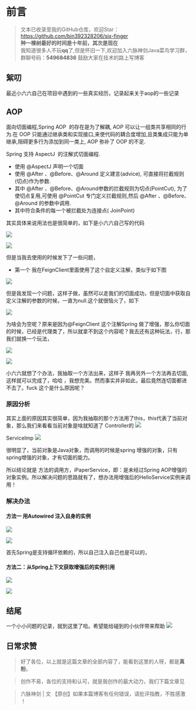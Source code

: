 # 前言
>文本已收录至我的GitHub仓库，欢迎Star：https://github.com/bin392328206/six-finger                             
> **种一棵树最好的时间是十年前，其次是现在**   
>我知道很多人不玩**qq**了,但是怀旧一下,欢迎加入六脉神剑Java菜鸟学习群，群聊号码：**549684836** 鼓励大家在技术的路上写博客
## 絮叨  
最近小六六自己在项目中遇到的一些真实经历，记录起来关于aop的一些记录

## AOP

面向切面编程,Spring AOP  的存在是为了解耦, AOP 可以让一组类共享相同的行为.在 OOP 只能通过继承类和实现接口,来使代码的耦合度增加,且类集成只能为单继承,阻碍更多行为添加到同一类上, AOP 弥补了 OOP 的不足.

Spring 支持 AspectJ  的注解式切面编程.

- 使用 @AspectJ 声明一个切面
- 使用 @After 、@Before、@Around 定义建言(advice), 可直接将拦截规则(切点)作为参数.
- 其中 @After 、@Before、@Around参数的拦截规则为切点(PointCut), 为了使切点复用,可使用 @PointCut 专门定义拦截规则,然后 @After 、@Before、@Around 的参数中调用.
- 其中符合条件的每一个被拦截处为连接点( JoinPoint)

其实具体来说用法也是很简单的，如下是小六六自己写的代码

![](https://user-gold-cdn.xitu.io/2020/7/22/173752ece011b090?w=1408&h=426&f=png&s=56149)

![](https://user-gold-cdn.xitu.io/2020/7/22/173752e6163dae13?w=1237&h=377&f=png&s=44490)

但是当我去使用的时候发下了一些问题，

- 第一个 我在FeignClient里面使用了这个自定义注解，类似于如下图

![](https://user-gold-cdn.xitu.io/2020/7/22/1737530cd37ad7cc?w=602&h=140&f=png&s=8005)

但是我发现一个问题，这样子做，虽然可以走我们的切面成功，但是切面中获取自定义注解的参数的时候，一直为null.这个就很恼火了，如下

![](https://user-gold-cdn.xitu.io/2020/7/22/1737532120ba7925?w=1116&h=213&f=png&s=21559)

为啥会为空呢？原来是因为@FeignClient 这个注解Spring 做了增强，那么你切面的时候，已经是代理类了，所以就拿不到这个内容呢？我去还有这种玩法，行，那我们就换一个玩法，


![](https://user-gold-cdn.xitu.io/2020/7/22/1737534e725cca59?w=784&h=123&f=png&s=13272)


![](https://user-gold-cdn.xitu.io/2020/7/22/17375350246f5c6d?w=492&h=145&f=png&s=7205)

小六六就想了个办法，我抽取一个方法出来，这样子 我再另外一个方法再去切面,这样就可以完成了，哈哈 ，我想完美。然而事实并非如此，最后竟然连切面都进不去了。fuck 这个是什么原因呢？


### 原因分析

其实上面的原因其实很简单，因为我抽取的那个方法用了this，this代表了当前对象，那么我们来看看当前对象是啥就知道了
Controller的
![](https://user-gold-cdn.xitu.io/2020/7/22/1737538cd204d7a1?w=1298&h=764&f=png&s=134348)

ServiceImp
![](https://user-gold-cdn.xitu.io/2020/7/22/173753d10a8d9adc?w=1509&h=446&f=png&s=109460)

很明显了，当前对象是Java对象，而调用的时候是spring 增强的对象，只有spring增强的对象，才有切面的能力。

所以结论就是 方法的调用方，iPaperService，即：是未经过Spring AOP增强的对象实例。所以解决问题的思路就有了，想办法用增强后的HelloService实例来调用！

### 解决办法
#### 方法一 用Autowired 注入自身的实例


![](https://user-gold-cdn.xitu.io/2020/7/22/173754061a8fdd0f?w=970&h=113&f=png&s=7645)


![](https://user-gold-cdn.xitu.io/2020/7/22/1737540ad21d13b3?w=754&h=92&f=png&s=11134)

首先Spring是支持循环依赖的，所以自己注入自己也是可以的，



#### 方法二：从Spring上下文获取增强后的实例引用



![](https://user-gold-cdn.xitu.io/2020/7/22/1737541fbe615be2?w=588&h=105&f=png&s=4752)


![](https://user-gold-cdn.xitu.io/2020/7/22/1737542f577ab424?w=857&h=203&f=png&s=20530)


## 结尾

一个小小问题的记录，就到这里了哈。希望能给碰到的小伙伴带来帮助
![](https://user-gold-cdn.xitu.io/2020/4/7/1715405b9c95d021?w=900&h=500&f=png&s=109836)

## 日常求赞
> 好了各位，以上就是这篇文章的全部内容了，能看到这里的人呀，都是**真粉**。

> 创作不易，各位的支持和认可，就是我创作的最大动力，我们下篇文章见

>六脉神剑 | 文 【原创】如果本篇博客有任何错误，请批评指教，不胜感激 ！